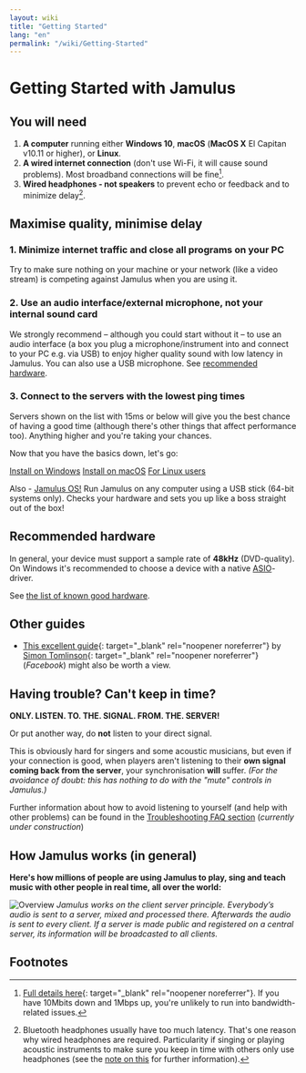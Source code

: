 ```yaml
---
layout: wiki
title: "Getting Started"
lang: "en"
permalink: "/wiki/Getting-Started"
---
```


# Getting Started with Jamulus

## You will need

1. **A computer** running either **Windows 10**, **macOS** (**MacOS X** El Capitan v10.11 or higher), or **Linux**.
1. **A wired internet connection** (don't use Wi-Fi, it will cause sound problems). Most broadband connections will be fine[^1].
1. **Wired headphones - not speakers** to prevent echo or feedback and to minimize delay[^2].

## Maximise quality, minimise delay

### 1. Minimize internet traffic and close all programs on your PC

Try to make sure nothing on your machine or your network (like a video stream) is competing against Jamulus when you are using it.

### 2. Use an audio interface/external microphone, not your internal sound card

We strongly recommend – although you could start without it – to use an audio interface (a box you plug a microphone/instrument into and connect to your PC e.g. via USB) to enjoy higher quality sound with low latency in Jamulus. You can also use a USB microphone. See [recommended hardware](#recommended-hardware).

### 3. Connect to the servers with the lowest ping times

Servers shown on the list with 15ms or below will give you the best chance of having a good time (although there's other things that affect performance too). Anything higher and you're taking your chances.

Now that you have the basics down, let's go:

<div class="fx-row fx-row-start-xs button-container">
  <a href="Installation-for-Windows" class="button fx-col-100-xs">Install on Windows</a>
  <a href="Installation-for-Macintosh" class="button fx-col-100-xs">Install on macOS</a>
  <a href="Installation-for-Linux" class="button fx-col-100-xs">For Linux users</a>
</div>

Also - [Jamulus OS!](https://sourceforge.net/projects/jamulus-os/files/JamulusOS/) Run Jamulus on any computer using a USB stick (64-bit systems only). Checks your hardware and sets you up like a boss straight out of the box!

## Recommended hardware

In general, your device must support a sample rate of **48kHz** (DVD-quality). On Windows it's recommended to choose a device with a native [ASIO](https://en.wikipedia.org/wiki/Audio_Stream_Input/Output)-driver.

See [the list of known good hardware](Sound-Devices).

## Other guides
* [This excellent guide](https://www.facebook.com/notes/jamulus-online-musicianssingers-jamming/idiots-guide-to-jamulus-app/510044532903831/){: target="_blank" rel="noopener noreferrer"} by [Simon Tomlinson](https://www.facebook.com/simon.james.tomlinson?eid=ARBQoY3KcZAtS3pGdLJuqvQTeRSOo4gHdQZT7nNzOt1oPMGgZ4_3GERe-rOyH5PxsSHVYYXjWwcqd71a){: target="_blank" rel="noopener noreferrer"} (_Facebook_) might also be worth a view.

## Having trouble? Can't keep in time?

**ONLY. LISTEN. TO. THE. SIGNAL. FROM. THE. SERVER!**

Or put another way, do **not** listen to your direct signal.

This is obviously hard for singers and some acoustic musicians, but even if your connection is good, when players aren't listening to their **own signal coming back from the server**, your synchronisation **will** suffer. _(For the avoidance of doubt: this has nothing to do with the "mute" controls in Jamulus.)_

Further information about how to avoid listening to yourself (and help with other problems) can be found in the [Troubleshooting FAQ section](Client-Troubleshooting) (_currently under construction_)

## How Jamulus works (in general)

**Here's how millions of people are using Jamulus to play, sing and teach music with other people in real time, all over the world:**

![Overview](https://user-images.githubusercontent.com/4561747/79309764-bd387280-7ef2-11ea-9d81-1e81302525e6.png)
_Jamulus works on the client server principle. Everybody’s audio is sent to a server, mixed and processed there. Afterwards the audio is sent to every client. If a server is made public and registered on a central server, its information will be broadcasted to all clients._

## Footnotes
[^1]: [Full details here](Network-Requirements){: target="_blank" rel="noopener noreferrer"}. If you have 10Mbits down and 1Mbps up, you're unlikely to run into bandwidth-related issues.
[^2]: Bluetooth headphones usually have too much latency. That's one reason why wired headphones are required. Particularity if singing or playing acoustic instruments to make sure you keep in time with others only use headphones (see the [note on this](Getting-Started#having-trouble-cant-keep-in-time) for further information).
